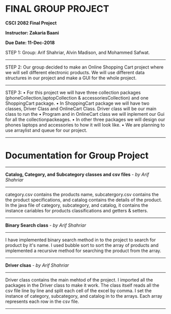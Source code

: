# FINAL GROUP PROJECT

**CSCI 2082 Final Project**

**Instructor: Zakaria Baani**

**Due Date: 11-Dec-2018**

STEP 1: Group: Arif Shahriar, Alvin Madison, and Mohammed Safwat.

----

STEP 2: Our group decided to make an Online Shopping Cart project where we will sell different electronic products. We will use different data structures in our project and make a GUI for the whole project.

----

STEP 3:
•	For this project we will have three collection packages (phoneCollection,laptopCollection & accessoriesCollection) and one ShoppingCart package.
•	In ShoppingCart package we will have two classes, Driver Class and OnlineCart Class. Driver class will be our main class to run the
•	Program and in OnlineCart class we will inplement our Gui for all the collectionpackeages.
•	In other three packages we will design our phones laptops and accessories to how it will look like.
•	We are planning to use arraylist and queue for our project.

---

# Documentation for Group Project

---

**Catalog, Category, and Subcategory classes and csv files** - *by Arif Shahriar*

---

category.csv contains the products name, subcatergory.csv contains the the product specifications, and catalog contains the details
of the product. In the java file of category, subcategory, and catalog, it contains the instance cariables for products classifications
and getters & setters.

---

**Binary Search class** - *by Arif Shahriar*

---

I have implemented binary search method in to the project to search for product by it's name. I used bubble sort to sort the array of
products and implemented a recursive method for searching the product from the array.

---

**Driver clsas** - *by Arif Shahriar*

---

Driver class contains the main mehtod of the project. I imported all the packages in the Driver class to make it work.
The class itself reads all the csv file line by line and split each cell of the excel by comma. I set the instance of category, subcategory, and catalog in to the arrays. Each array represents each row in the csv file.

---
